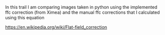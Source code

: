 In this trail I am comparing images taken in python using the implemented ffc correction (from Ximea) and the manual ffc corrections that I calculated using this equation

https://en.wikipedia.org/wiki/Flat-field_correction
